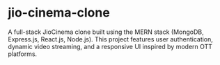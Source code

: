 # jio-cinema-clone
A full-stack JioCinema clone built using the MERN stack (MongoDB, Express.js, React.js, Node.js). This project features user authentication, dynamic video streaming, and a responsive UI inspired by modern OTT platforms.
